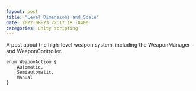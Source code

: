 ```yaml
---
layout: post
title: "Level Dimensions and Scale"
date: 2022-08-23 22:17:18 -0400
categories: unity scripting
---
```

A post about the high-level weapon system, including the WeaponManager and WeaponController.

```
enum WeaponAction {
    Automatic,
    Semiautomatic,
    Manual
}
```
